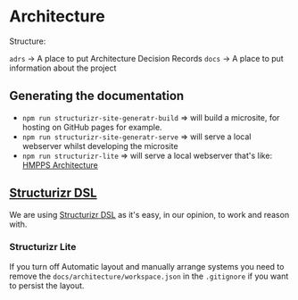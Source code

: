 # Architecture

Structure:

`adrs` -> A place to put Architecture Decision Records
`docs` -> A place to put information about the project

## Generating the documentation

* `npm run structurizr-site-generatr-build` => will build a microsite, for hosting on GitHub pages for example.
* `npm run structurizr-site-generatr-serve` => will serve a local webserver whilst developing the microsite
* `npm run structurizr-lite` => will serve a local webserver that's like: [HMPPS Architecture](https://structurizr.com/share/56937)

## [Structurizr DSL](https://github.com/structurizr/dsl)

We are using [Structurizr DSL](https://github.com/structurizr/dsl) as it's easy, in our opinion, to work and reason
with.

### Structurizr Lite

If you turn off Automatic layout and manually arrange systems you need to remove the `docs/architecture/workspace.json`
in the `.gitignore` if you want to persist the layout.

